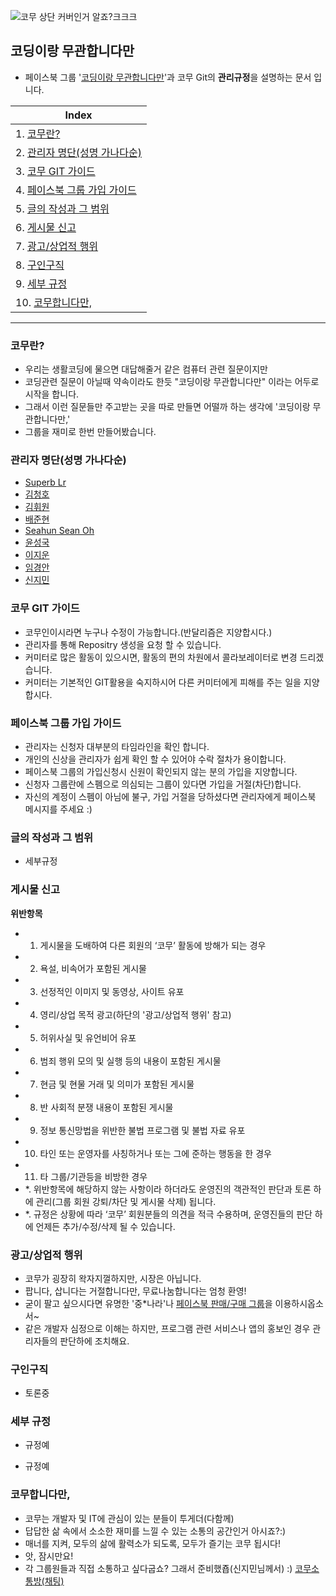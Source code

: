 ![코무 상단 커버인거 알죠?크크크](https://scontent-icn1-1.xx.fbcdn.net/v/t1.0-9/1948176_893024850782135_293995060599629682_n.jpg?oh=ccebdce77e4ab9201406bbceb9871341&oe=58F10895)
## 코딩이랑 무관합니다만

- 페이스북 그룹 '[코딩이랑 무관합니다만](https://www.facebook.com/groups/System.out.Coding/)'과 코무 Git의 **관리규정**을 설명하는 문서 입니다.

Index  |
------------- | 
1. [코무란?](https://github.com/SystemOutCoding/Comu/wiki/Policy#%EC%BD%94%EB%AC%B4%EB%9E%80)   | 
2. [관리자 명단(성명 가나다순)]()  | 
3. [코무 GIT 가이드]()  | 
4. [페이스북 그룹 가입 가이드]()  | 
5. [글의 작성과 그 범위]()  | 
6. [게시물 신고]()  | 
7. [광고/상업적 행위]()  |
8. [구인구직]()  |
9. [세부 규정]()  |
10. [코무합니다만,]()  |

***


### 코무란?
- 우리는 생활코딩에 물으면 대답해줄거 같은 컴퓨터 관련 질문이지만
- 코딩관련 질문이 아닐때 약속이라도 한듯 "코딩이랑 무관합니다만" 이라는 어두로 시작을 합니다. 
- 그래서 이런 질문들만 주고받는 곳을 따로 만들면 어떨까 하는 생각에 '코딩이랑 무관합니다만,' 
- 그룹을 재미로 한번 만들어봤습니다.

### 관리자 명단(성명 가나다순)
- [Superb Lr](https://www.facebook.com/superblr)
- [김청호](https://www.facebook.com/profile.php?id=100001381736489)
- [김휘원](https://www.facebook.com/kim.hwiwon.5)
- [배준현](https://www.facebook.com/jun0hyun)
- [Seahun Sean Oh](https://www.facebook.com/seanoh1989)
- [윤성국](https://www.facebook.com/koock.yoon)
- [이지운](https://www.facebook.com/profile.php?id=100005976064724)
- [임경안](https://www.facebook.com/sj3141)
- [신지민](https://www.facebook.com/Nesffer)


### 코무 GIT 가이드

- 코무인이시라면 누구나 수정이 가능합니다.(반달리즘은 지양합시다.)
- 관리자를 통해 Repositry 생성을 요청 할 수 있습니다.
- 커미터로 많은 활동이 있으시면, 활동의 편의 차원에서 콜라보레이터로 변경 드리겠습니다.
- 커미터는 기본적인 GIT활용을 숙지하시어 다른 커미터에게 피해를 주는 일을 지양합시다.

### 페이스북 그룹 가입 가이드

- 관리자는 신청자 대부분의 타임라인을 확인 합니다.
- 개인의 신상을 관리자가 쉽게 확인 할 수 있어야 수락 절차가 용이합니다.
- 페이스북 그룹의 가입신청시 신원이 확인되지 않는 분의 가입을 지양합니다.
- 신청자 그룹란에 스펨으로 의심되는 그룹이 있다면 가입을 거절(차단)합니다.
- 자신의 계정이 스펨이 아님에 불구, 가입 거절을 당하셨다면 관리자에게 페이스북 메시지를 주세요 :)

### 글의 작성과 그 범위
- 세부규정

### 게시물 신고
**위반항목**
- 1. 게시물을 도배하여 다른 회원의 ‘코무’ 활동에 방해가 되는 경우
- 2. 욕설, 비속어가 포함된 게시물
- 3. 선정적인 이미지 및 동영상, 사이트 유포
- 4. 영리/상업 목적 광고(하단의 '광고/상업적 행위' 참고)
- 5. 허위사실 및 유언비어 유포
- 6. 범죄 행위 모의 및 실행 등의 내용이 포함된 게시물
- 7. 현금 및 현물 거래 및 의미가 포함된 게시물
- 8. 반 사회적 분쟁 내용이 포함된 게시물
- 9. 정보 통신망법을 위반한 불법 프로그램 및 불법 자료 유포
- 10. 타인 또는 운영자를 사칭하거나 또는 그에 준하는 행동을 한 경우
- 11. 타 그룹/기관등을 비방한 경우
- *. 위반항목에 해당하지 않는 사항이라 하더라도 운영진의 객관적인 판단과 토론 하에 관리(그룹 회원 강퇴/차단 및 게시물 삭제) 됩니다.
- *. 규정은 상황에 따라 ‘코무’ 회원분들의 의견을 적극 수용하며, 운영진들의 판단 하에 언제든 추가/수정/삭제 될 수 있습니다.


### 광고/상업적 행위
- 코무가 굉장히 왁자지껄하지만, 시장은 아닙니다.
- 팝니다, 삽니다는 거절합니다만, 무료나눔합니다는 엄청 환영!
- 굳이 팔고 싶으시다면 유명한 '중*나라'나 [페이스북 판매/구매 그룹](https://www.facebook.com/salegroups)을 이용하시옵소서~
- 같은 개발자 심정으로 이해는 하지만, 프로그램 관련 서비스나 앱의 홍보인 경우 관리자들의 판단하에 조치해요.

### 구인구직
- 토론중


### 세부 규정

* 규정예

- 규정예

### 코무합니다만,
- 코무는 개발자 및 IT에 관심이 있는 분들이 투게더(다함께)
- 답답한 삶 속에서 소소한 재미를 느낄 수 있는 소통의 공간인거 아시죠?:)
- 매너를 지켜, 모두의 삶에 활력소가 되도록, 모두가 즐기는 코무 됩시다!
- 앗, 잠시만요!
- 각 그룹원들과 직접 소통하고 싶다굽쇼? 그래서 준비했죱(신지민님께서) :)
[코무소통방(채팅)](https://www.facebook.com/groups/System.out.Coding/permalink/1032735696786125)
